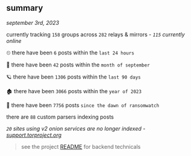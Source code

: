 
## summary
_september 3rd, 2023_

currently tracking `158` groups across `282` relays & mirrors - _`115` currently online_

⏲ there have been `6` posts within the `last 24 hours`

🦈 there have been `42` posts within the `month of september`

🪐 there have been `1306` posts within the `last 90 days`

🏚 there have been `3066` posts within the `year of 2023`

🦕 there have been `7756` posts `since the dawn of ransomwatch`

there are `88` custom parsers indexing posts

_`20` sites using v2 onion services are no longer indexed - [support.torproject.org](https://support.torproject.org/onionservices/v2-deprecation/)_

> see the project [README](https://github.com/joshhighet/ransomwatch#ransomwatch--) for backend technicals
